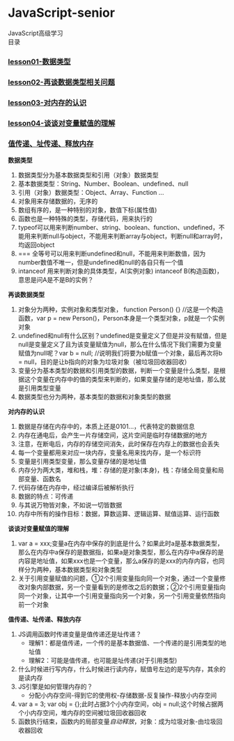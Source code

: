 # JavaScript-senior
JavaScript高级学习  
目录  
### [lesson01-数据类型](#lesson01)
### <a href="#lesson02">lesson02-再谈数据类型相关问题</a>
### [lesson03-对内存的认识](#lesson03)
### <a href="#lesson04">lesson04-谈谈对变量赋值的理解</a>
### [值传递、址传递、释放内存](#lesson05)

**<span id="lesson01">数据类型</span>**
1. 数据类型分为基本数据类型和引用（对象）数据类型
2. 基本数据类型：String、Number、Boolean、undefined、null
3. 引用（对象）数据类型：Object、Array、Function ...
4. 对象用来存储数据的，无序的
5. 数组有序的，是一种特别的对象，数值下标(属性值)
6. 函数也是一种特殊的类型，存储代码，用来执行的
7. typeof可以用来判断number、string、boolean、function、undefined，不能用来判断null与object，不能用来判断array与object，判断null和array时，均返回object
8. === 全等号可以用来判断undefined和null，不能用来判断数值，因为number数值不唯一，但是undefined和null的各自只有一个值
9. intanceof 用来判断对象的具体类型，A(实例对象) intanceof B(构造函数)，意思是问A是不是B的实例？

**<a name="lesson02">再谈数据类型</a>**
1. 对象分为两种，实例对象和类型对象， function Person() {} //这是一个构造函数，var p = new Person()，Person本身是一个类型对象，p就是一个实例对象
2. undefined和null有什么区别？undefined是变量定义了但是并没有赋值，但是null是变量定义了且为该变量赋值为null，那么在什么情况下我们需要为变量赋值为null呢？var b = null; //说明我们将要为b赋值一个对象，最后再次将b = null，目的是让b指向的对象为垃圾对象（被垃圾回收器回收）
3. 变量分为基本类型的数据和引用类型的数据，判断一个变量是什么类型，是根据这个变量在内存中的值的类型来判断的，如果变量存储的是地址值，那么就是引用类型变量
4. 数据类型也分为两种，基本类型的数据和对象类型的数据

**<span id="lesson03">对内存的认识</span>**
1. 数据是存储在内存中的，本质上还是0101...，代表特定的数据信息
2. 内存在通电后，会产生一片存储空间，这片空间是临时存储数据的地方
3. 注意，在断电后，内存的存储空间消失，此时保存在内存上的数据也会丢失
4. 每一个变量都用来对应一块内存，变量名用来找内存，是一个标识符
5. 变量是引用类型变量，那么变量存储的是地址值
6. 内存分为两大类，堆和栈，堆：存储的是对象(本身)，栈：存储全局变量和局部变量、函数名
7. 代码存储在内存中，经过编译后被解析执行
8. 数据的特点：可传递
9. 与其说万物皆对象，不如说一切皆数据
10. 内存中所有的操作目标：数据，算数运算、逻辑运算、赋值运算、运行函数

**<a name="lesson04">谈谈对变量赋值的理解</a>**
1. var a = xxx;变量a在内存中保存的到底是什么？如果此时a是基本数据类型，那么在内存中a保存的是数据指，如果a是对象类型，那么在内存中a保存的是内容是地址值，如果xxx也是一个变量，那么a保存的是xxx的内存内容，也同样分为两种，基本数据类型和对象类型
2. 关于引用变量赋值的问题，①2个引用变量指向同一个对象，通过一个变量修改对象内部数据，另一个变量看到的是修改之后的数据；②2个引用变量指向同一个对象，让其中一个引用变量指向另一个对象，另一个引用变量依然指向前一个对象

**<span id="lesson05">值传递、址传递、释放内存</span>**
1. JS调用函数时传递变量是值传递还是址传递？
	* 理解1：都是值传递，一个传的是基本数据值、一个传递的是引用类型的地址值
	* 理解2：可能是值传递，也可能是址传递(对于引用类型)
2. 什么时候进行写内存，什么时候进行读内存，赋值号左边的是写内存，其余的是读内存
3. JS引擎是如何管理内存的？
	* 分配小内存空间-得到它的使用权-存储数据-反复操作-释放小内存空间
4. var a = 3; var obj = {};此时占据3个小内存空间，obj = null;这个时候占据两个小内存空间，堆内存的空间被垃圾回收器回收
5. 函数执行结束，函数内的局部变量*自动释放*，对象：成为垃圾对象-由垃圾回收器回收